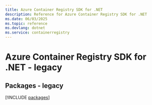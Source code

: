 ```yaml
---
title: Azure Container Registry SDK for .NET
description: Reference for Azure Container Registry SDK for .NET
ms.date: 06/03/2025
ms.topic: reference
ms.devlang: dotnet
ms.service: containerregistry
---
```

# Azure Container Registry SDK for .NET - legacy
## Packages - legacy
[!INCLUDE [packages](container-registry-index.md)]